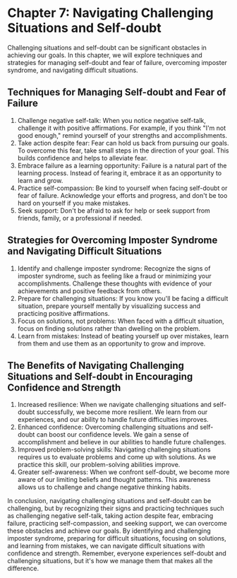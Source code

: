 Chapter 7: Navigating Challenging Situations and Self-doubt
===========================================================

Challenging situations and self-doubt can be significant obstacles in achieving our goals. In this chapter, we will explore techniques and strategies for managing self-doubt and fear of failure, overcoming imposter syndrome, and navigating difficult situations.

Techniques for Managing Self-doubt and Fear of Failure
------------------------------------------------------

1. Challenge negative self-talk: When you notice negative self-talk, challenge it with positive affirmations. For example, if you think "I'm not good enough," remind yourself of your strengths and accomplishments.
2. Take action despite fear: Fear can hold us back from pursuing our goals. To overcome this fear, take small steps in the direction of your goal. This builds confidence and helps to alleviate fear.
3. Embrace failure as a learning opportunity: Failure is a natural part of the learning process. Instead of fearing it, embrace it as an opportunity to learn and grow.
4. Practice self-compassion: Be kind to yourself when facing self-doubt or fear of failure. Acknowledge your efforts and progress, and don't be too hard on yourself if you make mistakes.
5. Seek support: Don't be afraid to ask for help or seek support from friends, family, or a professional if needed.

Strategies for Overcoming Imposter Syndrome and Navigating Difficult Situations
-------------------------------------------------------------------------------

1. Identify and challenge imposter syndrome: Recognize the signs of imposter syndrome, such as feeling like a fraud or minimizing your accomplishments. Challenge these thoughts with evidence of your achievements and positive feedback from others.
2. Prepare for challenging situations: If you know you'll be facing a difficult situation, prepare yourself mentally by visualizing success and practicing positive affirmations.
3. Focus on solutions, not problems: When faced with a difficult situation, focus on finding solutions rather than dwelling on the problem.
4. Learn from mistakes: Instead of beating yourself up over mistakes, learn from them and use them as an opportunity to grow and improve.

The Benefits of Navigating Challenging Situations and Self-doubt in Encouraging Confidence and Strength
-------------------------------------------------------------------------------------------------------

1. Increased resilience: When we navigate challenging situations and self-doubt successfully, we become more resilient. We learn from our experiences, and our ability to handle future difficulties improves.
2. Enhanced confidence: Overcoming challenging situations and self-doubt can boost our confidence levels. We gain a sense of accomplishment and believe in our abilities to handle future challenges.
3. Improved problem-solving skills: Navigating challenging situations requires us to evaluate problems and come up with solutions. As we practice this skill, our problem-solving abilities improve.
4. Greater self-awareness: When we confront self-doubt, we become more aware of our limiting beliefs and thought patterns. This awareness allows us to challenge and change negative thinking habits.

In conclusion, navigating challenging situations and self-doubt can be challenging, but by recognizing their signs and practicing techniques such as challenging negative self-talk, taking action despite fear, embracing failure, practicing self-compassion, and seeking support, we can overcome these obstacles and achieve our goals. By identifying and challenging imposter syndrome, preparing for difficult situations, focusing on solutions, and learning from mistakes, we can navigate difficult situations with confidence and strength. Remember, everyone experiences self-doubt and challenging situations, but it's how we manage them that makes all the difference.
